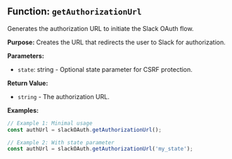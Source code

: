 ## Function: `getAuthorizationUrl`

Generates the authorization URL to initiate the Slack OAuth flow.

**Purpose:**
Creates the URL that redirects the user to Slack for authorization.

**Parameters:**

- `state`: string - Optional state parameter for CSRF protection.

**Return Value:**

- `string` - The authorization URL.

**Examples:**

```typescript
// Example 1: Minimal usage
const authUrl = slackOAuth.getAuthorizationUrl();

// Example 2: With state parameter
const authUrl = slackOAuth.getAuthorizationUrl('my_state');
```